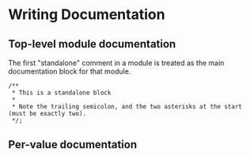 # Writing Documentation

## Top-level module documentation

The first "standalone" comment in a module is treated as the main documentation block for that module.

```re
/**
 * This is a standalone block
 *
 * Note the trailing semicolon, and the two asterisks at the start (must be exactly two).
 */;
```



## Per-value documentation